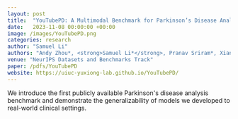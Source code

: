 ```yaml
---
layout: post
title:  "YouTubePD: A Multimodal Benchmark for Parkinson’s Disease Analysis"
date:   2023-11-08 00:00:00 +00:00
image: /images/YouTubePD.png
categories: research
author: "Samuel Li"
authors: "Andy Zhou*, <strong>Samuel Li*</strong>, Pranav Sriram*, Xiang Li*, Jiahua Dong*, Ansh Sharma, Yuanyi Zhong, Shirui Luo, Maria Jaromin, Volodymyr Kindratenko, Joerg Heintz, Christopher Zallek, Yuxiong Wang"
venue: "NeurIPS Datasets and Benchmarks Track"
paper: /pdfs/YouTubePD
website: https://uiuc-yuxiong-lab.github.io/YouTubePD/
---
```

We introduce the first publicly available Parkinson's disease analysis benchmark and demonstrate the generalizability of models we developed to real-world clinical settings.
